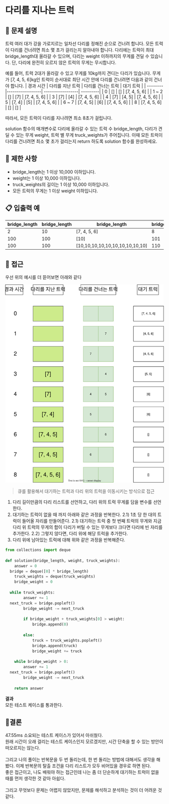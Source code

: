 #  다리를 지나는 트럭
## 🔎  문제 설명
트럭 여러 대가 강을 가로지르는 일차선 다리를 정해진 순으로 건너려 합니다. 모든 트럭이 다리를 건너려면 최소 몇 초가 걸리는지 알아내야 합니다. 다리에는 트럭이 최대 bridge_length대 올라갈 수 있으며, 다리는 weight 이하까지의 무게를 견딜 수 있습니다. 단, 다리에 완전히 오르지 않은 트럭의 무게는 무시합니다.

예를 들어, 트럭 2대가 올라갈 수 있고 무게를 10kg까지 견디는 다리가 있습니다. 무게가 [7, 4, 5, 6]kg인 트럭이 순서대로 최단 시간 안에 다리를 건너려면 다음과 같이 건너야 합니다.
| 경과 시간 | 다리를 지난 트럭 | 다리를 건너는 트럭 | 대기 트럭 |
| -------- |-----------------| -----------------| ---------|
| 0 | [] | [] | [7, 4, 5, 6] |
| 1 ~ 2 | [] | [7] | [7, 4, 5, 6] |
| 3 | [7] | [4] | [7, 4, 5, 6] |
| 4 | [7] | [4, 5] | [7, 4, 5, 6] |
| 5 | [7, 4] | [5] | [7, 4, 5, 6] |
| 6 ~ 7 | [7, 4, 5] | [6] | [7, 4, 5, 6] |
| 8 | [7, 4, 5, 6] | [] | [] |

따라서, 모든 트럭이 다리를 지나려면 최소 8초가 걸립니다.

solution 함수의 매개변수로 다리에 올라갈 수 있는 트럭 수 bridge_length, 다리가 견딜 수 있는 무게 weight, 트럭 별 무게 truck_weights가 주어집니다. 이때 모든 트럭이 다리를 건너려면 최소 몇 초가 걸리는지 return 하도록 solution 함수를 완성하세요.

## 🔎  제한 사항
-   bridge_length는 1 이상 10,000 이하입니다.
-   weight는 1 이상 10,000 이하입니다.
-   truck_weights의 길이는 1 이상 10,000 이하입니다.
-   모든 트럭의 무게는 1 이상 weight 이하입니다.

## 📋  입출력 예
| bridge_length | bridge_length | bridge_length | bridge_length |
| -- | -- | -- | -- |
| 2 | 10 | [7, 4, 5, 6] | 8 |
| 100 | 100 | [10] | 101 |
| 100 | 100 | [10,10,10,10,10,10,10,10,10,10] | 110 |



## 🔎  접근
우선 위의 예시를 더 뜯어보면 아래와 같다

![sdsd](https://github.com/uyggnodkrap/algorithm/blob/12f70ff8baa8565dd0c720240c3b625521c67534/algorithmstudy/01week/Untitled%20Diagram.drawio.svg)

> 큐를 활용해서 대기하는 트럭과 다리 위의 트럭을 이동시키는 방식으로 접근

1. 다리 길이만큼의 다리 리스트를 선언하고, 다리 위의 트럭 무게를 담을 변수를 선언한다. 
2. 대기하는 트럭이 없을 때 까지 아래와 같은 과정을 반복한다. 
	2.1) 1초 당 한 대의 트럭이 들어올 자리를 만들어준다. 
	2.1) 대기하는 트럭 중 첫 번째 트럭의 무게와 지금 다리 위 트럭의 무게의 합이 다리가 버틸 수 있는 무게보다 크다면 다리에  빈 자리를 추가한다.
	2.2) 그렇지 않다면, 다리 위에 해당 트럭을 추가한다. 
3. 다리 위에 남아있는 트럭에 대해 위와 같은 과정을 반복해준다. 

```python
from collections import deque  
  
def solution(bridge_length, weight, truck_weights):  
    answer = 0  
  bridge = deque([0] * bridge_length)  
    truck_weights = deque(truck_weights)  
    bridge_weight = 0  
  
  while truck_weights:  
        answer += 1  
  next_truck = bridge.popleft()  
        bridge_weight -= next_truck  
  
        if bridge_weight + truck_weights[0] > weight:  
            bridge.append(0)  
  
        else:  
            truck = truck_weights.popleft()  
            bridge.append(truck)  
            bridge_weight += truck  
  
    while bridge_weight > 0:  
        answer += 1  
  next_truck = bridge.popleft()  
        bridge_weight -= next_truck  
  
    return answer
```




**결과**<br/>
모든 테스트 케이스를 통과한다. 

## 📎결론
 47.55ms 소요되는 테스트 케이스가 있어서 아쉬웠다. <br/>
원래 시간이 오래 걸리는 테스트 케이스인지 모르겠지만, 시간 단축을 할 수 있는 방안이 떠오르지는 않는다. <br/><br/>
 그리고 나의 풀이는 반복문을 두 번 돌리는데, 한 번 돌리는 방법에 대해서도 생각을 해 봤다. 이제 반복문의 탈출 조건을 다리 리스트가 모두 비어있을 경우로 하면 된다. <br/>
좋은 접근이고, 나도 배워야 하는 접근인데 나는 좀 더 단순하게 대기하는 트럭이 없을 때를 먼저 생각한 것 같아 아쉽다. <br/><br/>
 그리고 무엇보다 문제는 어렵지 않았지만, 문제를 해석하고 분석하는 것이 더 어려운 것 같다. <br/>
